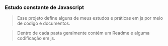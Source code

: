 ### Estudo constante de Javascript

> Esse projeto define alguns de meus estudos e práticas em js por meio de codigo e documentos.

> Dentro de cada pasta geralmente contém um Readme e alguma codificação em js.

